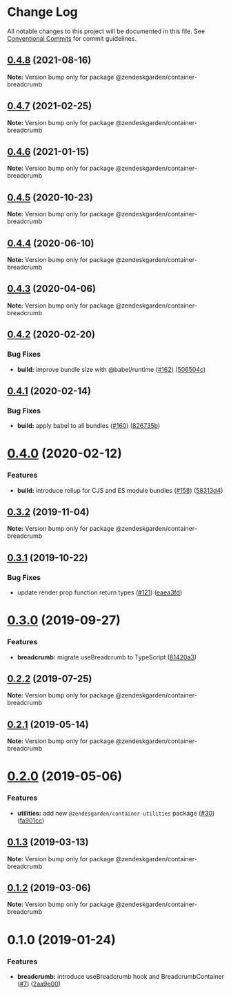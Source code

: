 # Change Log

All notable changes to this project will be documented in this file.
See [Conventional Commits](https://conventionalcommits.org) for commit guidelines.

## [0.4.8](https://github.com/zendeskgarden/react-containers/compare/@zendeskgarden/container-breadcrumb@0.4.7...@zendeskgarden/container-breadcrumb@0.4.8) (2021-08-16)

**Note:** Version bump only for package @zendeskgarden/container-breadcrumb





## [0.4.7](https://github.com/zendeskgarden/react-containers/compare/@zendeskgarden/container-breadcrumb@0.4.6...@zendeskgarden/container-breadcrumb@0.4.7) (2021-02-25)

**Note:** Version bump only for package @zendeskgarden/container-breadcrumb





## [0.4.6](https://github.com/zendeskgarden/react-containers/compare/@zendeskgarden/container-breadcrumb@0.4.5...@zendeskgarden/container-breadcrumb@0.4.6) (2021-01-15)

**Note:** Version bump only for package @zendeskgarden/container-breadcrumb





## [0.4.5](https://github.com/zendeskgarden/react-containers/compare/@zendeskgarden/container-breadcrumb@0.4.4...@zendeskgarden/container-breadcrumb@0.4.5) (2020-10-23)

**Note:** Version bump only for package @zendeskgarden/container-breadcrumb





## [0.4.4](https://github.com/zendeskgarden/react-containers/compare/@zendeskgarden/container-breadcrumb@0.4.3...@zendeskgarden/container-breadcrumb@0.4.4) (2020-06-10)

**Note:** Version bump only for package @zendeskgarden/container-breadcrumb





## [0.4.3](https://github.com/zendeskgarden/react-containers/compare/@zendeskgarden/container-breadcrumb@0.4.2...@zendeskgarden/container-breadcrumb@0.4.3) (2020-04-06)

**Note:** Version bump only for package @zendeskgarden/container-breadcrumb





## [0.4.2](https://github.com/zendeskgarden/react-containers/compare/@zendeskgarden/container-breadcrumb@0.4.1...@zendeskgarden/container-breadcrumb@0.4.2) (2020-02-20)


### Bug Fixes

* **build:** improve bundle size with @babel/runtime ([#162](https://github.com/zendeskgarden/react-containers/issues/162)) ([506504c](https://github.com/zendeskgarden/react-containers/commit/506504c840795f34e420b016b94cef10440a30cb))





## [0.4.1](https://github.com/zendeskgarden/react-containers/compare/@zendeskgarden/container-breadcrumb@0.4.0...@zendeskgarden/container-breadcrumb@0.4.1) (2020-02-14)


### Bug Fixes

* **build:** apply babel to all bundles ([#160](https://github.com/zendeskgarden/react-containers/issues/160)) ([826735b](https://github.com/zendeskgarden/react-containers/commit/826735bba881d5247b423ffb61cf9643c6599d16))





# [0.4.0](https://github.com/zendeskgarden/react-containers/compare/@zendeskgarden/container-breadcrumb@0.3.2...@zendeskgarden/container-breadcrumb@0.4.0) (2020-02-12)


### Features

* **build:** introduce rollup for CJS and ES module bundles ([#158](https://github.com/zendeskgarden/react-containers/issues/158)) ([58313d4](https://github.com/zendeskgarden/react-containers/commit/58313d486e3bfa023e2c9d090149d7ec358d0cd0))





## [0.3.2](https://github.com/zendeskgarden/react-containers/compare/@zendeskgarden/container-breadcrumb@0.3.1...@zendeskgarden/container-breadcrumb@0.3.2) (2019-11-04)

**Note:** Version bump only for package @zendeskgarden/container-breadcrumb





## [0.3.1](https://github.com/zendeskgarden/react-containers/compare/@zendeskgarden/container-breadcrumb@0.3.0...@zendeskgarden/container-breadcrumb@0.3.1) (2019-10-22)


### Bug Fixes

* update render prop function return types ([#121](https://github.com/zendeskgarden/react-containers/issues/121)) ([eaea3fd](https://github.com/zendeskgarden/react-containers/commit/eaea3fd61a16085ef480ddbd2d67aa377738db36))





# [0.3.0](https://github.com/zendeskgarden/react-containers/compare/@zendeskgarden/container-breadcrumb@0.2.2...@zendeskgarden/container-breadcrumb@0.3.0) (2019-09-27)


### Features

* **breadcrumb:** migrate useBreadcrumb to TypeScript ([81420a3](https://github.com/zendeskgarden/react-containers/commit/81420a3))





## [0.2.2](https://github.com/zendeskgarden/react-containers/compare/@zendeskgarden/container-breadcrumb@0.2.1...@zendeskgarden/container-breadcrumb@0.2.2) (2019-07-25)

**Note:** Version bump only for package @zendeskgarden/container-breadcrumb





## [0.2.1](https://github.com/zendeskgarden/react-containers/compare/@zendeskgarden/container-breadcrumb@0.2.0...@zendeskgarden/container-breadcrumb@0.2.1) (2019-05-14)

**Note:** Version bump only for package @zendeskgarden/container-breadcrumb





# [0.2.0](https://github.com/zendeskgarden/react-containers/compare/@zendeskgarden/container-breadcrumb@0.1.3...@zendeskgarden/container-breadcrumb@0.2.0) (2019-05-06)


### Features

* **utilities:** add new `@zendesgarden/container-utilities` package ([#30](https://github.com/zendeskgarden/react-containers/issues/30)) ([fa901cc](https://github.com/zendeskgarden/react-containers/commit/fa901cc))





## [0.1.3](https://github.com/zendeskgarden/react-containers/compare/@zendeskgarden/container-breadcrumb@0.1.2...@zendeskgarden/container-breadcrumb@0.1.3) (2019-03-13)

**Note:** Version bump only for package @zendeskgarden/container-breadcrumb





## [0.1.2](https://github.com/zendeskgarden/react-containers/compare/@zendeskgarden/container-breadcrumb@0.1.1...@zendeskgarden/container-breadcrumb@0.1.2) (2019-03-06)

**Note:** Version bump only for package @zendeskgarden/container-breadcrumb





# 0.1.0 (2019-01-24)


### Features

* **breadcrumb:** introduce useBreadcrumb hook and BreadcrumbContainer ([#7](https://github.com/zendeskgarden/react-containers/issues/7)) ([2aa9e00](https://github.com/zendeskgarden/react-containers/commit/2aa9e00))
